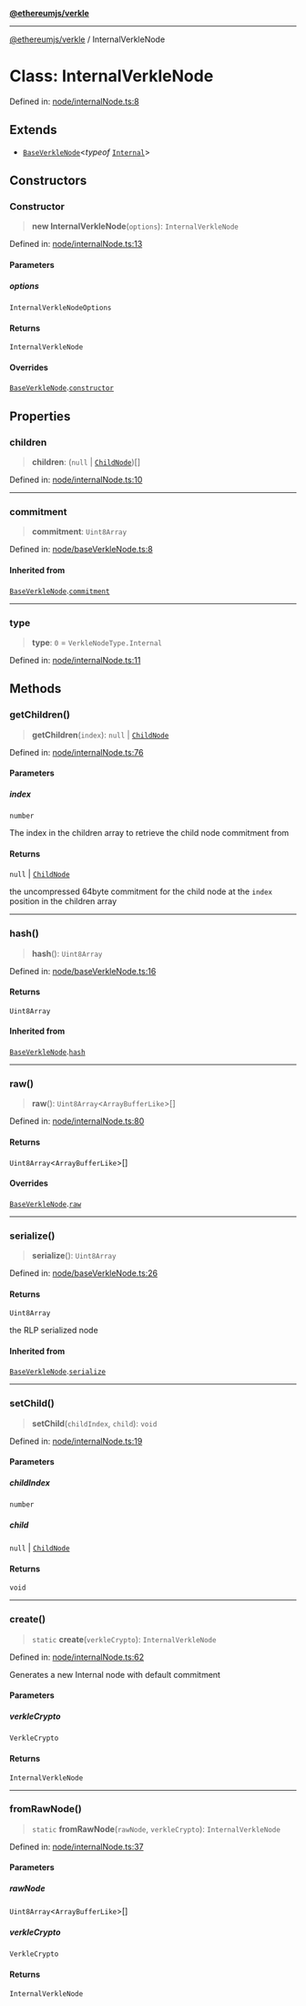 [**@ethereumjs/verkle**](../README.md)

***

[@ethereumjs/verkle](../README.md) / InternalVerkleNode

# Class: InternalVerkleNode

Defined in: [node/internalNode.ts:8](https://github.com/ethereumjs/ethereumjs-monorepo/blob/master/packages/verkle/src/node/internalNode.ts#L8)

## Extends

- [`BaseVerkleNode`](BaseVerkleNode.md)\<*typeof* [`Internal`](../variables/VerkleNodeType.md#internal)\>

## Constructors

### Constructor

> **new InternalVerkleNode**(`options`): `InternalVerkleNode`

Defined in: [node/internalNode.ts:13](https://github.com/ethereumjs/ethereumjs-monorepo/blob/master/packages/verkle/src/node/internalNode.ts#L13)

#### Parameters

##### options

`InternalVerkleNodeOptions`

#### Returns

`InternalVerkleNode`

#### Overrides

[`BaseVerkleNode`](BaseVerkleNode.md).[`constructor`](BaseVerkleNode.md#constructor)

## Properties

### children

> **children**: (`null` \| [`ChildNode`](../interfaces/ChildNode.md))[]

Defined in: [node/internalNode.ts:10](https://github.com/ethereumjs/ethereumjs-monorepo/blob/master/packages/verkle/src/node/internalNode.ts#L10)

***

### commitment

> **commitment**: `Uint8Array`

Defined in: [node/baseVerkleNode.ts:8](https://github.com/ethereumjs/ethereumjs-monorepo/blob/master/packages/verkle/src/node/baseVerkleNode.ts#L8)

#### Inherited from

[`BaseVerkleNode`](BaseVerkleNode.md).[`commitment`](BaseVerkleNode.md#commitment)

***

### type

> **type**: `0` = `VerkleNodeType.Internal`

Defined in: [node/internalNode.ts:11](https://github.com/ethereumjs/ethereumjs-monorepo/blob/master/packages/verkle/src/node/internalNode.ts#L11)

## Methods

### getChildren()

> **getChildren**(`index`): `null` \| [`ChildNode`](../interfaces/ChildNode.md)

Defined in: [node/internalNode.ts:76](https://github.com/ethereumjs/ethereumjs-monorepo/blob/master/packages/verkle/src/node/internalNode.ts#L76)

#### Parameters

##### index

`number`

The index in the children array to retrieve the child node commitment from

#### Returns

`null` \| [`ChildNode`](../interfaces/ChildNode.md)

the uncompressed 64byte commitment for the child node at the `index` position in the children array

***

### hash()

> **hash**(): `Uint8Array`

Defined in: [node/baseVerkleNode.ts:16](https://github.com/ethereumjs/ethereumjs-monorepo/blob/master/packages/verkle/src/node/baseVerkleNode.ts#L16)

#### Returns

`Uint8Array`

#### Inherited from

[`BaseVerkleNode`](BaseVerkleNode.md).[`hash`](BaseVerkleNode.md#hash)

***

### raw()

> **raw**(): `Uint8Array`\<`ArrayBufferLike`\>[]

Defined in: [node/internalNode.ts:80](https://github.com/ethereumjs/ethereumjs-monorepo/blob/master/packages/verkle/src/node/internalNode.ts#L80)

#### Returns

`Uint8Array`\<`ArrayBufferLike`\>[]

#### Overrides

[`BaseVerkleNode`](BaseVerkleNode.md).[`raw`](BaseVerkleNode.md#raw)

***

### serialize()

> **serialize**(): `Uint8Array`

Defined in: [node/baseVerkleNode.ts:26](https://github.com/ethereumjs/ethereumjs-monorepo/blob/master/packages/verkle/src/node/baseVerkleNode.ts#L26)

#### Returns

`Uint8Array`

the RLP serialized node

#### Inherited from

[`BaseVerkleNode`](BaseVerkleNode.md).[`serialize`](BaseVerkleNode.md#serialize)

***

### setChild()

> **setChild**(`childIndex`, `child`): `void`

Defined in: [node/internalNode.ts:19](https://github.com/ethereumjs/ethereumjs-monorepo/blob/master/packages/verkle/src/node/internalNode.ts#L19)

#### Parameters

##### childIndex

`number`

##### child

`null` | [`ChildNode`](../interfaces/ChildNode.md)

#### Returns

`void`

***

### create()

> `static` **create**(`verkleCrypto`): `InternalVerkleNode`

Defined in: [node/internalNode.ts:62](https://github.com/ethereumjs/ethereumjs-monorepo/blob/master/packages/verkle/src/node/internalNode.ts#L62)

Generates a new Internal node with default commitment

#### Parameters

##### verkleCrypto

`VerkleCrypto`

#### Returns

`InternalVerkleNode`

***

### fromRawNode()

> `static` **fromRawNode**(`rawNode`, `verkleCrypto`): `InternalVerkleNode`

Defined in: [node/internalNode.ts:37](https://github.com/ethereumjs/ethereumjs-monorepo/blob/master/packages/verkle/src/node/internalNode.ts#L37)

#### Parameters

##### rawNode

`Uint8Array`\<`ArrayBufferLike`\>[]

##### verkleCrypto

`VerkleCrypto`

#### Returns

`InternalVerkleNode`
